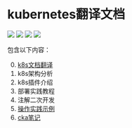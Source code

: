 # kubernetes翻译文档

![](https://img.shields.io/github/issues/linjinbao/kubernetes-docs-zh)
![](https://img.shields.io/github/forks/linjinbao/kubernetes-docs-zh)
![](https://img.shields.io/github/stars/linjinbao/kubernetes-docs-zh)
![](https://img.shields.io/github/license/linjinbao/kubernetes-docs-zh)

包含以下内容：

0. [k8s文档翻译](/SUMMARY.md)
1. k8s架构分析
2. k8s插件介绍
3. 部署实践教程
4. 注解二次开发
5. [操作实践示例](https://github.com/linjinbao/k8s-k8s-practice)
6. [cka笔记](/cka/README.md)
